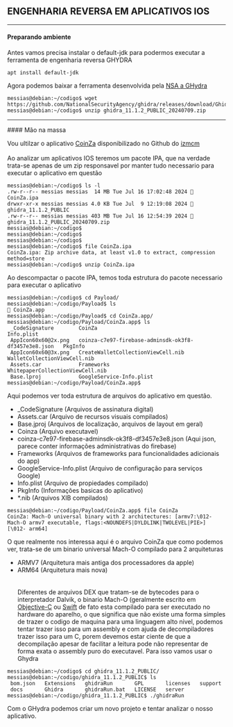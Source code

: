 ## ENGENHARIA REVERSA EM APLICATIVOS IOS
<hr>

#### Preparando ambiente

Antes vamos precisa instalar o default-jdk para podermos executar a ferramenta de engenharia reversa GHYDRA
```
apt install default-jdk
```

Agora podemos baixar a ferramenta desenvolvida pela [NSA a GHydra](https://github.com/NationalSecurityAgency/ghidra/)

```
messias@debian:~/codigo$ wget https://github.com/NationalSecurityAgency/ghidra/releases/download/Ghidra_11.1.2_build/ghidra_11.1.2_PUBLIC_20240709.zip
messias@debian:~/codigo$ unzip ghidra_11.1.2_PUBLIC_20240709.zip
```
<hr>
#### Mão na massa

Vou ultilzar o aplicativo [CoinZa](https://github.com/izmcm/iOS-App-Security/raw/master/CoinZa.ipa) disponibilizado no Github do [izmcm](https://github.com/izmcm/iOS-App-Security/) 
<br><br>
Ao analizar um aplicativos IOS teremos um pacote IPA, que na verdade trata-se apenas de um zip responsavel por manter tudo necessario para executar o aplicativo em questão

```
messias@debian:~/codigo$ ls -l
.rw-r--r-- messias messias  14 MB Tue Jul 16 17:02:48 2024  CoinZa.ipa
drwxr-xr-x messias messias 4.0 KB Tue Jul  9 12:19:08 2024  ghidra_11.1.2_PUBLIC
.rw-r--r-- messias messias 403 MB Tue Jul 16 12:54:39 2024  ghidra_11.1.2_PUBLIC_20240709.zip
messias@debian:~/codigo$
messias@debian:~/codigo$
messias@debian:~/codigo$
messias@debian:~/codigo$ file CoinZa.ipa 
CoinZa.ipa: Zip archive data, at least v1.0 to extract, compression method=store
messias@debian:~/codigo$ unzip CoinZa.ipa
```
Ao descompactar o pacote IPA, temos toda estrutura do pacote necessario para executar o aplicativo
```
messias@debian:~/codigo$ cd Payload/
messias@debian:~/codigo/Payload$ ls
 CoinZa.app
messias@debian:~/codigo/Payload$ cd CoinZa.app/
messias@debian:~/codigo/Payload/CoinZa.app$ ls
 _CodeSignature        CoinZa                                                 Info.plist
 AppIcon60x60@2x.png   coinza-c7e97-firebase-adminsdk-ok3f8-df3457e3e8.json   PkgInfo
 AppIcon60x60@3x.png   CreateWalletCollectionViewCell.nib                     WalletCollectionViewCell.nib
 Assets.car            Frameworks                                             WhitepaperCollectionViewCell.nib
 Base.lproj            GoogleService-Info.plist                              
messias@debian:~/codigo/Payload/CoinZa.app$ 
```
Aqui podemos ver toda estrutura de arquivos do aplicativo em questão.
- _CodeSignature (Arquivos de assinatura digital)
- Assets.car (Arquivo de recursos visuais compilados)
- Base.jproj (Arquivos de localização, arquivos de layout em geral)
- Coinza (Arquivo executavel)
- coinza-c7e97-firebase-adminsdk-ok3f8-df3457e3e8.json (Aqui json, parece conter informações administrativas do firebase)
- Frameworks (Arquivos de frameworks para funcionalidades adicionais do app)
- GoogleService-Info.plist (Arquivo de configuração para serviços Google)
- Info.plist (Arquivo de propiedades compilado)
- PkgInfo (Informações basicas do aplicativo)
- *.nib (Arquivos XIB compilados)

```
messias@debian:~/codigo/Payload/CoinZa.app$ file CoinZa 
CoinZa: Mach-O universal binary with 2 architectures: [armv7:\012- Mach-O armv7 executable, flags:<NOUNDEFS|DYLDLINK|TWOLEVEL|PIE>] [\012- arm64]
```
O que realmente nos interessa aqui é o arquivo CoinZa que como podemos ver, trata-se de um binario universal Mach-O compilado para 2 arquiteturas
- ARMV7 (Arquitetura mais antiga dos processadores da apple)
- ARM64 (Arquitetura mais nova)
  <br><br><br>
Diferentes de arquivos DEX que tratam-se de bytecodes para o interpretador Dalvik, o binario Mach-O (geralmente escrito em [Objective-C](https://developer.apple.com/library/archive/documentation/Cocoa/Conceptual/ProgrammingWithObjectiveC/Introduction/Introduction.html) ou [Swift](https://www.swift.org/documentation/) de fato esta compilado para ser executado no hardware do aparelho, o que significa que não existe uma forma simples de trazer o codigo de maquina para uma linguagem alto nivel, podemos tentar trazer isso para um assembly e com ajuda de decompiladores trazer isso para um C, porem devemos estar ciente de que a decompilação apesar de facilitar a leitura pode não representar de forma exata o assembly puro do executavel. Para isso vamos usar o Ghydra
```
messias@debian:~/codigo$ cd ghidra_11.1.2_PUBLIC/
messias@debian:~/codigo/ghidra_11.1.2_PUBLIC$ ls
 bom.json   Extensions   ghidraRun       GPL       licenses   support
 docs       Ghidra       ghidraRun.bat   LICENSE   server    
messias@debian:~/codigo/ghidra_11.1.2_PUBLIC$ ./ghidraRun
```
Com o GHydra podemos criar um novo projeto e tentar analizar o nosso aplicativo.
